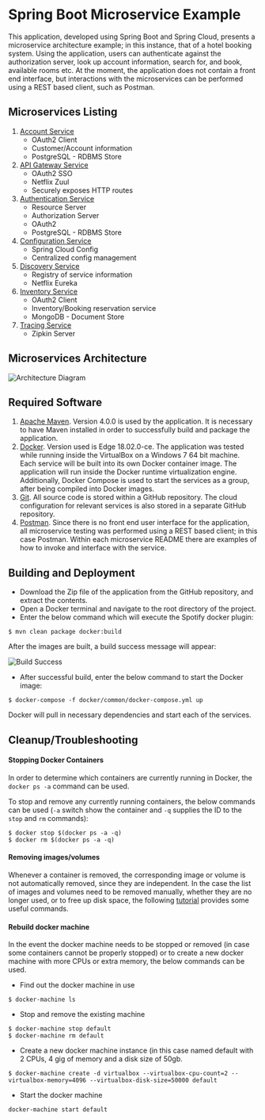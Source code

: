 # Spring Boot Microservice Example

This application, developed using Spring Boot and Spring Cloud, presents a microservice architecture example; in this instance, that of a hotel booking system. Using the application, users can authenticate against the authorization server, look up account information, search for, and book, available rooms etc. At the moment, the application does not contain a front end interface, but interactions with the microservices can be performed using a REST based client, such as Postman.

## Microservices Listing

1. [Account Service](account-service/README.md)
    - OAuth2 Client
    - Customer/Account information
    - PostgreSQL - RDBMS Store
2. [API Gateway Service](api-gateway-service/README.md)
    - OAuth2 SSO
    - Netflix Zuul
    - Securely exposes HTTP routes
3. [Authentication Service](authentication-service/README.md)
    - Resource Server
    - Authorization Server
    - OAuth2
    - PostgreSQL - RDBMS Store
4. [Configuration Service](config-service/README.md)
    - Spring Cloud Config
    - Centralized config management
5. [Discovery Service](discovery-service/README.md)
    - Registry of service information
    - Netflix Eureka
6. [Inventory Service](inventory-service/README.md)
    - OAuth2 Client
    - Inventory/Booking reservation service
    - MongoDB - Document Store
7. [Tracing Service](tracing-service/README.md)
    - Zipkin Server

## Microservices Architecture

![Architecture Diagram](https://i.imgur.com/F1exObk.jpg)

## Required Software

1. [Apache Maven](http://maven.apache.org/). Version 4.0.0 is used by the application. It is necessary to have Maven installed in order to successfully build and package the application. 
2. [Docker](https://www.docker.com/). Version used is Edge 18.02.0-ce. The application was tested while running inside the VirtualBox on a Windows 7 64 bit machine. Each service will be built into its own Docker container image. The application will run inside the Docker runtime virtualization engine. Additionally, Docker Compose is used to start the services as a group, after being compiled into Docker images.
3. [Git](https://git-scm.com/). All source code is stored within a GitHub repository. The cloud configuration for relevant services is also stored in a separate GitHub repository.
4. [Postman](https://www.getpostman.com/). Since there is no front end user interface for the application, all microservice testing was performed using a REST based client; in this case Postman. Within each microservice README there are examples of how to invoke and interface with the service.

## Building and Deployment

- Download the Zip file of the application from the GitHub repository, and extract the contents.
- Open a Docker terminal and navigate to the root directory of the project.
- Enter the below command which will execute the Spotify docker plugin:

```
$ mvn clean package docker:build
```

After the images are built, a build success message will appear:

![Build Success](https://i.imgur.com/JFAiuzG.jpg)

- After successful build, enter the below command to start the Docker image:

```
$ docker-compose -f docker/common/docker-compose.yml up
```

Docker will pull in necessary dependencies and start each of the services.

## Cleanup/Troubleshooting

#### Stopping Docker Containers

In order to determine which containers are currently running in Docker, the `docker ps -a` command can be used. 

To stop and remove any currently running containers, the below commands can be used (`-a` switch show the container and `-q` supplies the ID to the `stop` and `rm` commands):

```
$ docker stop $(docker ps -a -q)
$ docker rm $(docker ps -a -q)
```

#### Removing images/volumes

Whenever a container is removed, the corresponding image or volume is not automatically removed, since they are independent. In the case the list of images and volumes need to be removed manually, whether they are no longer used, or to free up disk space, the following [tutorial](https://www.digitalocean.com/community/tutorials/how-to-remove-docker-images-containers-and-volumes) provides some useful commands.

#### Rebuild docker machine

In the event the docker machine needs to be stopped or removed (in case some containers cannot be properly stopped) or to create a new docker machine with more CPUs or extra memory, the below commands can be used. 

- Find out the docker machine in use

```
$ docker-machine ls
```

- Stop and remove the existing machine

```
$ docker-machine stop default
$ docker-machine rm default
```

- Create a new docker machine instance (in this case named default with 2 CPUs, 4 gig of memory and a disk size of 50gb.

```
$ docker-machine create -d virtualbox --virtualbox-cpu-count=2 --virtualbox-memory=4096 --virtualbox-disk-size=50000 default
```

- Start the docker machine

```
docker-machine start default
```
